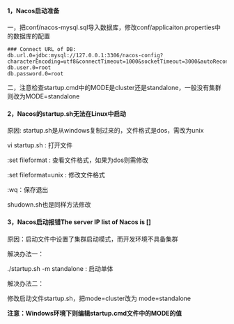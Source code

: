 #### 1，Nacos启动准备

一，把conf/nacos-mysql.sql导入数据库，修改conf/applicaiton.properties中的数据库的配置

```properties
### Connect URL of DB:
db.url.0=jdbc:mysql://127.0.0.1:3306/nacos-config?characterEncoding=utf8&connectTimeout=1000&socketTimeout=3000&autoReconnect=true&useUnicode=true&useSSL=false&serverTimezone=UTC
db.user.0=root
db.password.0=root
```

二，注意检查startup.cmd中的MODE是cluster还是standalone，一般没有集群则改为MODE=standalone

#### 2，Nacos的startup.sh无法在Linux中启动

原因: startup.sh是从windows复制过来的，文件格式是dos，需改为unix

vi  startup.sh : 打开文件

:set  fileformat : 查看文件格式，如果为dos则需修改

:set  fileformat=unix :  修改文件格式

:wq：保存退出

shudown.sh也是同样方法修改

#### 3，Nacos启动报错The server IP list of Nacos is []

原因：启动文件中设置了集群启动模式，而开发环境不具备集群

解决办法一：

./startup.sh  -m  standalone : 启动单体

解决办法二：

修改启动文件startup.sh，把mode=cluster改为 mode=standalone

**注意：Windows环境下则编辑startup.cmd文件中的MODE的值**

